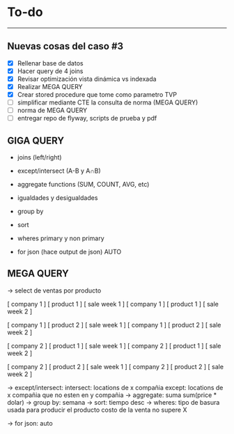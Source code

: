# To-do
---
## Nuevas cosas del caso #3
- [X] Rellenar base de datos
- [X] Hacer query de 4 joins
- [X] Revisar optimización vista dinámica vs indexada
- [X] Realizar MEGA QUERY
- [X] Crear stored procedure que tome como parametro TVP
- [ ] simplificar mediante CTE la consulta de norma (MEGA QUERY)
- [ ] norma de MEGA QUERY
- [ ] entregar repo de flyway, scripts de prueba y pdf
## GIGA QUERY
- joins (left/right)
- except/intersect (A-B y A∩B)

- aggregate functions (SUM, COUNT, AVG, etc)
- igualdades y desigualdades

- group by
- sort
- wheres primary y non primary
- for json (hace output de json) AUTO


## MEGA QUERY
-> select de ventas por producto

[ company 1 ] [ product 1 ] [ sale week 1 ]
[ company 1 ] [ product 1 ] [ sale week 2 ]

[ company 1 ] [ product 2 ] [ sale week 1 ]
[ company 1 ] [ product 2 ] [ sale week 2 ]

[ company 2 ] [ product 1 ] [ sale week 1 ]
[ company 2 ] [ product 1 ] [ sale week 2 ]

[ company 2 ] [ product 2 ] [ sale week 1 ]
[ company 2 ] [ product 2 ] [ sale week 2 ]

-> except/intersect:
    intersect: locations de x compañia
    except: locations de x compañia que no esten en y compañia
-> aggregate: suma sum(price * dolar)
-> group by: semana
-> sort: tiempo desc
-> wheres:
    tipo de basura usada para producir el producto
    costo de la venta no supere X

-> for json: auto
